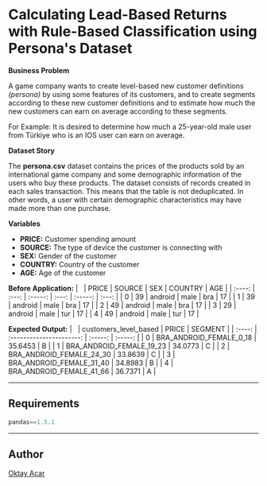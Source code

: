 # Calculating Lead-Based Returns with Rule-Based Classification using Persona's Dataset

**Business Problem**

A game company wants to create level-based new customer definitions *(persona)* by using some features of its customers, and to create segments according to these new customer definitions and to estimate how much the new customers can earn on average according to these segments.

For Example: It is desired to determine how much a 25-year-old male user from Türkiye who is an IOS user can earn on average.

**Dataset Story**

The **persona.csv** dataset contains the prices of the products sold by an international game company and some demographic information of the users who buy these products. The dataset consists of records created in each sales transaction. This means that the table is not deduplicated. In other words, a user with certain demographic characteristics may have made more than one purchase.

**Variables**
- **PRICE:** Customer spending amount
- **SOURCE:** The type of device the customer is connecting with
- **SEX:** Gender of the customer
- **COUNTRY:** Country of the customer
- **AGE:** Age of the customer

**Before Application:**
| &nbsp; | PRICE | SOURCE  |  SEX  | COUNTRY |  AGE  |
| :----: | :---: | :-----: | :---: | :-----: | :---: |
|   0    |  39   | android | male  |   bra   |  17   |
|   1    |  39   | android | male  |   bra   |  17   |
|   2    |  49   | android | male  |   bra   |  17   |
|   3    |  29   | android | male  |   tur   |  17   |
|   4    |  49   | android | male  |   tur   |  17   |

**Expected Output:**
| &nbsp; |  customers_level_based   |  PRICE  | SEGMENT |
| :----: | :----------------------: | :-----: | :-----: |
|   0    | BRA_ANDROID_FEMALE_0_18  | 35.6453 |    B    |
|   1    | BRA_ANDROID_FEMALE_19_23 | 34.0773 |    C    |
|   2    | BRA_ANDROID_FEMALE_24_30 | 33.8639 |    C    |
|   3    | BRA_ANDROID_FEMALE_31_40 | 34.8983 |    B    |
|   4    | BRA_ANDROID_FEMALE_41_66 | 36.7371 |    A    |

---

## Requirements
~~~python
pandas==1.5.1
~~~

---

## Author
[Oktay Acar](https://github.com/oktay-acar)